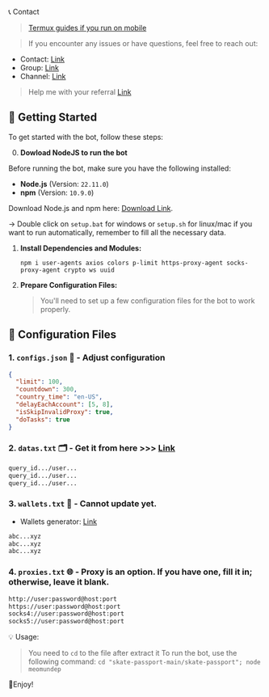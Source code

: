 📞 Contact

> [Termux guides if you run on mobile](https://github.com/MeoMunDep/Guides-for-using-my-script-on-termux.)


> If you encounter any issues or have questions, feel free to reach out:

- Contact: [Link](t.me/MeoMunDep)
- Group: [Link](t.me/KeoAirDropFreeNe)
- Channel: [Link](t.me/KeoAirDropFreeNee)

> Help me with your referral [Link](https://t.me/skate_app_bot?start=7NjGVy)

## 🚀 Getting Started

To get started with the bot, follow these steps:

0. **Dowload NodeJS to run the bot**


Before running the bot, make sure you have the following installed:

- **Node.js** (Version: `22.11.0`)
- **npm** (Version: `10.9.0`)

Download Node.js and npm here: [Download Link](https://t.me/KeoAirDropFreeNe/257/1462).

-> Double click on `setup.bat` for windows or `setup.sh` for linux/mac if you want to run automatically, remember to fill all the necessary data.

1. **Install Dependencies and Modules:**

   ```
   npm i user-agents axios colors p-limit https-proxy-agent socks-proxy-agent crypto ws uuid
   ```

2. **Prepare Configuration Files:**

   > You'll need to set up a few configuration files for the bot to work properly.

## 📁 Configuration Files

### 1. `configs.json` 📜 - Adjust configuration

```json
{
  "limit": 100,
  "countdown": 300,
  "country_time": "en-US",
  "delayEachAccount": [5, 8],
  "isSkipInvalidProxy": true,
  "doTasks": true
}
```

### 2. `datas.txt` 🗂️ - Get it from here >>> [Link](https://t.me/KeoAirDropFreeNe/257/6879)

```txt
query_id.../user...
query_id.../user...
query_id.../user...
```

### 3. `wallets.txt` 💼 - Cannot update yet.
- Wallets generator: [Link](https://github.com/MeoMunDep/Automatic-Ultimate-Create-Wallets-for-Airdrop)

```txt - wallet address
abc...xyz
abc...xyz
abc...xyz
```

### 4. `proxies.txt` 🌐 - Proxy is an option. If you have one, fill it in; otherwise, leave it blank.

```txt
http://user:password@host:port
https://user:password@host:port
socks4://user:password@host:port
socks5://user:password@host:port
```

💡 Usage:

> You need to `cd` to the file after extract it
> To run the bot, use the following command: `cd "skate-passport-main/skate-passport"; node meomundep`

🎇Enjoy!
